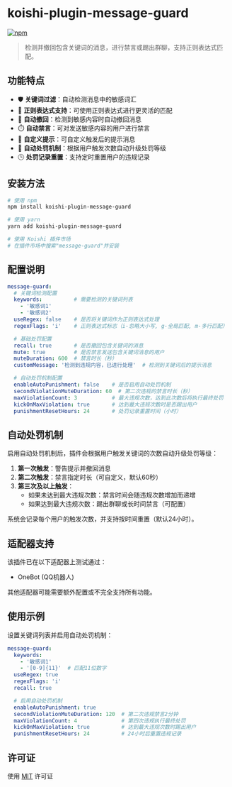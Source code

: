 # koishi-plugin-message-guard

[![npm](https://img.shields.io/npm/v/koishi-plugin-message-guard?style=flat-square)](https://www.npmjs.com/package/koishi-plugin-message-guard)

> 检测并撤回包含关键词的消息，进行禁言或踢出群聊，支持正则表达式匹配。

## 功能特点

- 🛡️ **关键词过滤**：自动检测消息中的敏感词汇
- 🔄 **正则表达式支持**：可使用正则表达式进行更灵活的匹配
- 🚫 **自动撤回**：检测到敏感内容时自动撤回消息
- ⏱️ **自动禁言**：可对发送敏感内容的用户进行禁言
- 📝 **自定义提示**：可自定义触发后的提示消息
- 🔢 **自动处罚机制**：根据用户触发次数自动升级处罚等级
- 🕒 **处罚记录重置**：支持定时重置用户的违规记录

## 安装方法

```bash
# 使用 npm
npm install koishi-plugin-message-guard

# 使用 yarn
yarn add koishi-plugin-message-guard

# 使用 Koishi 插件市场
# 在插件市场中搜索"message-guard"并安装
```

## 配置说明

```yaml
message-guard:
  # 关键词检测配置
  keywords:          # 需要检测的关键词列表
    - '敏感词1'
    - '敏感词2'
  useRegex: false    # 是否将关键词作为正则表达式处理
  regexFlags: 'i'    # 正则表达式标志（i-忽略大小写, g-全局匹配, m-多行匹配）

  # 基础处罚配置
  recall: true       # 是否撤回包含关键词的消息
  mute: true         # 是否禁言发送包含关键词消息的用户
  muteDuration: 600  # 禁言时长（秒）
  customMessage: '检测到违规内容，已进行处理'  # 检测到关键词后的提示消息

  # 自动处罚机制配置
  enableAutoPunishment: false    # 是否启用自动处罚机制
  secondViolationMuteDuration: 60  # 第二次违规的禁言时长（秒）
  maxViolationCount: 3           # 最大违规次数，达到此次数后将执行最终处罚
  kickOnMaxViolation: true       # 达到最大违规次数时是否踢出用户
  punishmentResetHours: 24       # 处罚记录重置时间（小时）
```

## 自动处罚机制

启用自动处罚机制后，插件会根据用户触发关键词的次数自动升级处罚等级：

1. **第一次触发**：警告提示并撤回消息
2. **第二次触发**：禁言指定时长（可自定义，默认60秒）
3. **第三次及以上触发**：
   - 如果未达到最大违规次数：禁言时间会随违规次数增加而递增
   - 如果达到最大违规次数：踢出群聊或长时间禁言（可配置）

系统会记录每个用户的触发次数，并支持按时间重置（默认24小时）。

## 适配器支持

该插件已在以下适配器上测试通过：
- OneBot (QQ机器人)

其他适配器可能需要额外配置或不完全支持所有功能。

## 使用示例

设置关键词列表并启用自动处罚机制：
```yaml
message-guard:
  keywords:
    - '敏感词1'
    - '[0-9]{11}'  # 匹配11位数字
  useRegex: true
  regexFlags: 'i'
  recall: true

  # 启用自动处罚机制
  enableAutoPunishment: true
  secondViolationMuteDuration: 120  # 第二次违规禁言2分钟
  maxViolationCount: 4              # 第四次违规执行最终处罚
  kickOnMaxViolation: true          # 达到最大违规次数时踢出用户
  punishmentResetHours: 24          # 24小时后重置违规记录
```

## 许可证

使用 [MIT](https://opensource.org/licenses/MIT) 许可证
